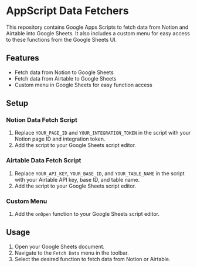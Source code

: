 # AppScript Data Fetchers

This repository contains Google Apps Scripts to fetch data from Notion and Airtable into Google Sheets. It also includes a custom menu for easy access to these functions from the Google Sheets UI.

## Features

- Fetch data from Notion to Google Sheets
- Fetch data from Airtable to Google Sheets
- Custom menu in Google Sheets for easy function access

## Setup

### Notion Data Fetch Script

1. Replace `YOUR_PAGE_ID` and `YOUR_INTEGRATION_TOKEN` in the script with your Notion page ID and integration token.
2. Add the script to your Google Sheets script editor.

### Airtable Data Fetch Script

1. Replace `YOUR_API_KEY`, `YOUR_BASE_ID`, and `YOUR_TABLE_NAME` in the script with your Airtable API key, base ID, and table name.
2. Add the script to your Google Sheets script editor.

### Custom Menu

1. Add the `onOpen` function to your Google Sheets script editor.

## Usage

1. Open your Google Sheets document.
2. Navigate to the `Fetch Data` menu in the toolbar.
3. Select the desired function to fetch data from Notion or Airtable.
